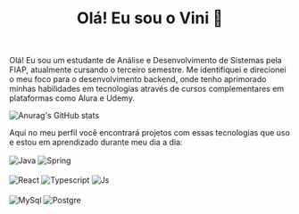 <!-- Título -->
<h1 align="center">Olá! Eu sou o Vini 👋</h1>
<br>
<p>Olá! Eu sou um estudante de Análise e Desenvolvimento de Sistemas pela FIAP, atualmente cursando o
terceiro semestre. Me identifiquei e direcionei o meu foco para o desenvolvimento backend, onde tenho aprimorado minhas habilidades em tecnologias através de cursos complementares em plataformas como Alura e Udemy.</p>

![Anurag's GitHub stats](https://github-readme-stats.vercel.app/api?username=vinimanfrin&show_icons=true&theme=transparent)

<p>Aqui no meu perfil você encontrará projetos com essas tecnologias que uso e estou em aprendizado durante meu dia a dia:</p>
<div style="display: inline_block">
  <img align="center" alt="Java" src="https://img.shields.io/badge/Java-ED8B00?style=for-the-badge&logo=openjdk&logoColor=white" />
  <img align="center" alt="Spring" src="https://img.shields.io/badge/Spring-6DB33F?style=for-the-badge&logo=spring&logoColor=white" />
</div>
<br/>
<div style="display: inline_block">
  <img align="center" alt="React" src="https://img.shields.io/badge/React-20232A?style=for-the-badge&logo=react&logoColor=61DAFB" />
  <img align="center" alt="Typescript" src="https://img.shields.io/badge/TypeScript-007ACC?style=for-the-badge&logo=typescript&logoColor=white" />
  <img align="center" alt="Js" src="https://img.shields.io/badge/JavaScript-F7DF1E?style=for-the-badge&logo=javascript&logoColor=black" />
</div>
</br>
<div style="display: inline_block">
  <img align="center" alt="MySql" src="https://img.shields.io/badge/MySQL-00000F?style=for-the-badge&logo=mysql&logoColor=white" />
  <img align="center" alt="Postgre" src="https://img.shields.io/badge/PostgreSQL-316192?style=for-the-badge&logo=postgresql&logoColor=white" />
</div>

